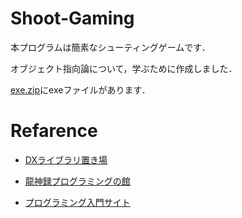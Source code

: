 # Shoot-Gaming
本プログラムは簡素なシューティングゲームです．

オブジェクト指向論について，学ぶために作成しました．

[exe.zip](https://github.com/alain0077/study_c/blob/master/c%2B%2B/Game/shoot-gaming/exe.zip)にexeファイルがあります．



# Refarence
- [DXライブラリ置き場](https://dxlib.xsrv.jp/index.html)

- [龍神録プログラミングの館](https://dixq.net/rp/index.html)

- [プログラミング入門サイト](https://bituse.info/game/shot/)